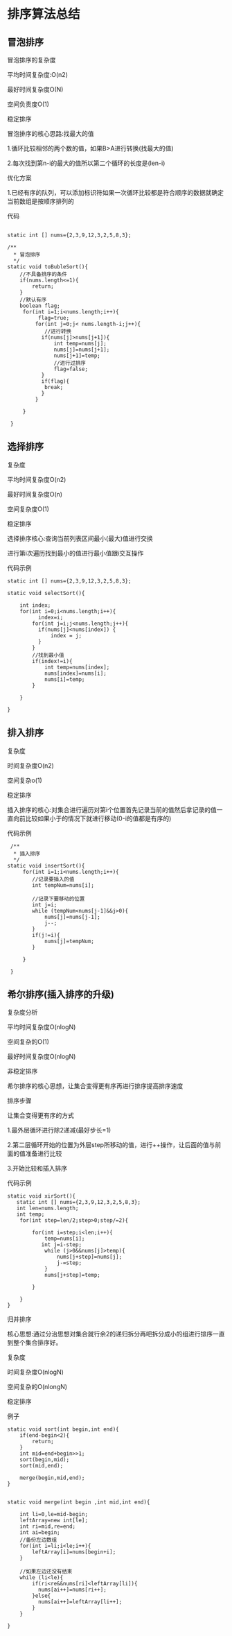 # 排序算法总结

## 冒泡排序

冒泡排序的复杂度

平均时间复杂度:O(n2)

最好时间复杂度O(N)

空间负责度O(1)

稳定排序



冒泡排序的核心思路:找最大的值

1.循环比较相邻的两个数的值，如果B>A进行转换(找最大的值)

2.每次找到第n-i的最大的值所以第二个循环的长度是(len-i)

优化方案

1.已经有序的队列，可以添加标识符如果一次循环比较都是符合顺序的数据就确定当前数组是按顺序排列的



代码

```

static int [] nums={2,3,9,12,3,2,5,8,3};

/**
  * 冒泡排序
  */
static void toBubleSort(){
    //不具备排序的条件
    if(nums.length<=1){
        return;
    }
    //默认有序
    boolean flag;
     for(int i=1;i<nums.length;i++){
          flag=true;
         for(int j=0;j< nums.length-i;j++){
            //进行转换
           if(nums[j]>nums[j+1]){
               int temp=nums[j];
               nums[j]=nums[j+1];
               nums[j+1]=temp;
               //进行过排序
               flag=false;
           }
           if(flag){
            break;
           }
         }

     }

 }
```



## 选择排序

复杂度

平均时间复杂度O(n2)

最好时间复杂度O(n)

空间复杂度O(1)

稳定排序



选择排序核心:查询当前列表区间最小(最大)值进行交换

进行第i次遍历找到最小的值进行最小值跟i交互操作



代码示例

```
static int [] nums={2,3,9,12,3,2,5,8,3};

static void selectSort(){

    int index;
    for(int i=0;i<nums.length;i++){
          index=i;
        for(int j=i;j<nums.length;j++){
          if(nums[j]<nums[index]) {
              index = j;
          }
        }
        //找到最小值
        if(index!=i){
            int temp=nums[index];
            nums[index]=nums[i];
            nums[i]=temp;
        }

    }

}
```

## 排入排序

复杂度

时间复杂度O(n2)

空间复杂o(1)

稳定排序



插入排序的核心:对集合进行遍历对第i个位置首先记录当前的值然后拿记录的值一直向前比较如果小于的情况下就进行移动(0-i的值都是有序的)



代码示例

```
 /**
  * 插入排序
  */
static void insertSort(){
     for(int i=1;i<nums.length;i++){
        //记录要插入的值
        int tempNum=nums[i];

        //记录下要移动的位置
        int j=i;
        while (tempNum<nums[j-1]&&j>0){
            nums[j]=nums[j-1];
            j--;
        }
        if(j!=i){
            nums[j]=tempNum;
        }

     }

 }
```



## 希尔排序(插入排序的升级)

复杂度分析

平均时间复杂度O(nlogN)

空间复杂的O(1)

最好时间复杂度O(nlogN)

非稳定排序

希尔排序的核心思想，让集合变得更有序再进行排序提高排序速度

排序步骤

让集合变得更有序的方式

1.最外层循环进行除2递减(最好步长=1)

2.第二层循环开始的位置为外层step所移动的值，进行++操作，让后面的值与前面的值准备进行比较

3.开始比较和插入排序

代码示例

```
static void xirSort(){
   static int [] nums={2,3,9,12,3,2,5,8,3};
   int len=nums.length;
   int temp;
    for(int step=len/2;step>0;step/=2){

        for(int i=step;i<len;i++){
            temp=nums[i];
           int j=i-step;
            while (j>0&&nums[j]>temp){
                nums[j+step]=nums[j];
                j-=step;
            }
            nums[j+step]=temp;

        }

    }
}
```

归并排序

核心思想:通过分治思想对集合就行余2的递归拆分再吧拆分成小的组进行排序一直到整个集合排序好。

复杂度

时间复杂度O(nlogN)

空间复杂的O(nlongN)

稳定排序



例子

```
static void sort(int begin,int end){
    if(end-begin<2){
        return;
    }
    int mid=end+begin>>1;
    sort(begin,mid);
    sort(mid,end);

    merge(begin,mid,end);
}


static void merge(int begin ,int mid,int end){

    int li=0,le=mid-begin;
    leftArray=new int[le];
    int ri=mid,re=end;
    int ai=begin;
    //备份左边数组
    for(int i=li;i<le;i++){
        leftArray[i]=nums[begin+i];
    }

    //如果左边还没有结束
    while (li<le){
        if(ri<re&&nums[ri]<leftArray[li]){
          nums[ai++]=nums[ri++];
        }else{
          nums[ai++]=leftArray[li++];
        }
    }

}
```

​	
